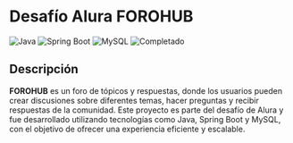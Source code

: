 # Desafío Alura FOROHUB

![Java](https://img.shields.io/badge/Java-%23F7DF1E?style=flat&logo=java&logoColor=white)
![Spring Boot](https://img.shields.io/badge/Spring%20Boot-%236DB33F?style=flat&logo=springboot&logoColor=white)
![MySQL](https://img.shields.io/badge/MySQL-%2300f?style=flat&logo=mysql&logoColor=white)
![Completado](https://img.shields.io/badge/Estado-Completado-%2300c853?style=flat&logo=github&logoColor=white)

## Descripción

**FOROHUB** es un foro de tópicos y respuestas, donde los usuarios pueden crear discusiones sobre diferentes temas, hacer preguntas y recibir respuestas de la comunidad. Este proyecto es parte del desafío de Alura y fue desarrollado utilizando tecnologías como Java, Spring Boot y MySQL, con el objetivo de ofrecer una experiencia eficiente y escalable.
